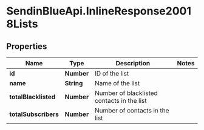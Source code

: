 # SendinBlueApi.InlineResponse20018Lists

## Properties
Name | Type | Description | Notes
------------ | ------------- | ------------- | -------------
**id** | **Number** | ID of the list | 
**name** | **String** | Name of the list | 
**totalBlacklisted** | **Number** | Number of blacklisted contacts in the list | 
**totalSubscribers** | **Number** | Number of contacts in the list | 


